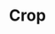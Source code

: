 ---
title: Crop
tags: ["crop", "editing", "image", "resize", "adjust", "cut", "modify"]
icon: crop
svg: '<svg xmlns="http://www.w3.org/2000/svg" width="24" height="24" fill="none" viewBox="0 0 24 24" stroke-width="1.5" stroke-linecap="round" stroke-linejoin="round" stroke="currentColor"><path d="M6.6 3v9.6c0 1.68 0 2.52.327 3.162a3 3 0 0 0 1.311 1.311c.642.327 1.482.327 3.162.327H21"/><path d="M9.2 6.6h3.4c1.68 0 2.52 0 3.162.327a3 3 0 0 1 1.311 1.311c.327.642.327 1.482.327 3.162v3.4M6.6 6.6H3M17.4 21v-3.6"/></svg>'
---